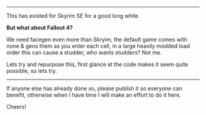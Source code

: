 _________________________________________________________________________________________________________

This has existed for Skyrim SE for a good long while.

**But what about Fallout 4?** 

We need facegen even more than Skryim, the default game comes with none & gens them as you enter each cell, in a large heavily modded load order this can cause a studder, who wants studders? Not me.

Lets try and repurpose this, first glance at the code makes it seem quite possible, so lets try.
_________________________________________________________________________________________________________

If anyone else has already done so, please publish it so everyone can benefit, 
otherwise when I have time I will make an effort to do it here.

Cheers!
